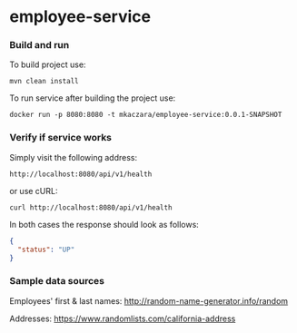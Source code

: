 # employee-service


### Build and run
To build project use:
```
mvn clean install
```
To run service after building the project use:
```
docker run -p 8080:8080 -t mkaczara/employee-service:0.0.1-SNAPSHOT
```

### Verify if service works
Simply visit the following address:
```
http://localhost:8080/api/v1/health
```
or use cURL:
```
curl http://localhost:8080/api/v1/health
```
In both cases the response should look as follows:
```json
{
  "status": "UP"
}
```

### Sample data sources
Employees' first & last names: http://random-name-generator.info/random

Addresses: https://www.randomlists.com/california-address